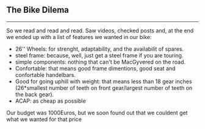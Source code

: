 The Bike Dilema
----------------
----------------

So we read and read and read. Saw videos, checked posts and, at the end we ended up with a list of features we wanted in our bike:

* 26'' Wheels: for strenght, adaptability, and the availabilit of spares.
* steel frame: because, well, just get a steel frame if you are touring.
* simple components: nothing that can't be MacGyvered on the road.
* Confortable: that means good frame dimentions, good seat and confortable handelbars.
* Good for going uphill with weight: that means less than 18 gear inches (26*smallest number of teeth on front gear/largest number of teeth on the back gear).
* ACAP: as cheap as possible

Our budget was 1000Euros, but we soon found out that we couldent get what we wanted for that price
